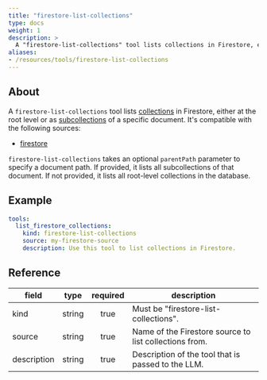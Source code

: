 ```yaml
---
title: "firestore-list-collections"
type: docs
weight: 1
description: >
  A "firestore-list-collections" tool lists collections in Firestore, either at the root level or as subcollections of a document.
aliases:
- /resources/tools/firestore-list-collections
---
```


## About

A `firestore-list-collections` tool lists
[collections](https://firebase.google.com/docs/firestore/data-model#collections)
in Firestore, either at the root level or as
[subcollections](https://firebase.google.com/docs/firestore/data-model#subcollections)
of a specific document.
It's compatible with the following sources:

- [firestore](../../sources/firestore.md)

`firestore-list-collections` takes an optional `parentPath` parameter to specify a document
path. If provided, it lists all subcollections of that document. If not provided, it lists
all root-level collections in the database.

## Example

```yaml
tools:
  list_firestore_collections:
    kind: firestore-list-collections
    source: my-firestore-source
    description: Use this tool to list collections in Firestore.
```

## Reference

| **field**   |      **type**    | **required** | **description**                                        |
|-------------|:----------------:|:------------:|--------------------------------------------------------|
| kind        |      string      |     true     | Must be "firestore-list-collections".                  |
| source      |      string      |     true     | Name of the Firestore source to list collections from. |
| description |      string      |     true     | Description of the tool that is passed to the LLM.     |
